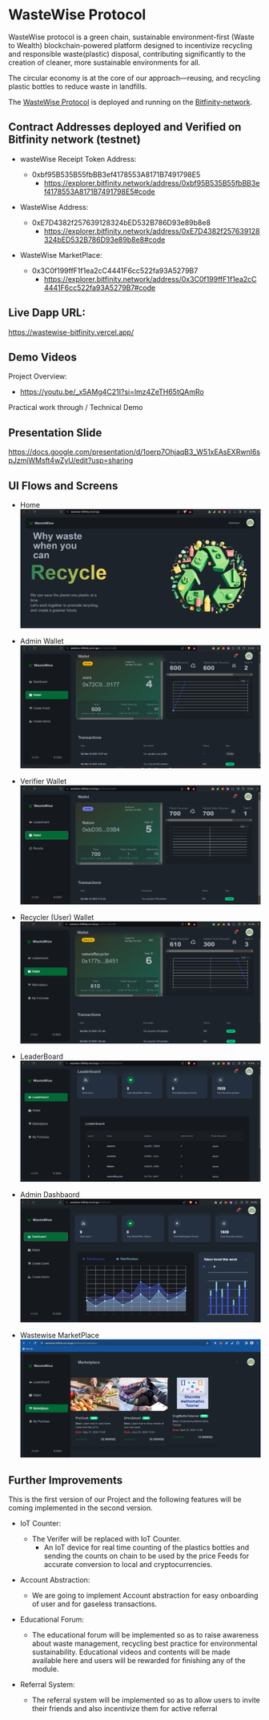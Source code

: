 # WasteWise Protocol 

WasteWise protocol is a green chain, sustainable environment-first (Waste to Wealth) blockchain-powered platform designed to incentivize recycling and responsible waste(plastic) disposal, contributing significantly to the creation of cleaner, more sustainable environments for all.

The circular economy is at the core of our approach—reusing, and recycling plastic bottles to reduce waste in landfills.

The [WasteWise Protocol](https://wastewise-bitfinity.vercel.app/) is deployed and running on the [Bitfinity-network](https://docs.bitfinity.network/). 

## Contract Addresses deployed and Verified on Bitfinity network (testnet)

- wasteWise Receipt Token Address:

  - 0xbf95B535B55fbBB3ef4178553A8171B7491798E5
    - https://explorer.bitfinity.network/address/0xbf95B535B55fbBB3ef4178553A8171B7491798E5#code

- WasteWise Address:

  - 0xE7D4382f257639128324bED532B786D93e89b8e8
    - https://explorer.bitfinity.network/address/0xE7D4382f257639128324bED532B786D93e89b8e8#code

- WasteWise MarketPlace:
  - 0x3C0f199ffF1f1ea2cC4441F6cc522fa93A5279B7
    - https://explorer.bitfinity.network/address/0x3C0f199ffF1f1ea2cC4441F6cc522fa93A5279B7#code

## Live Dapp URL:
https://wastewise-bitfinity.vercel.app/


## Demo Videos

Project Overview:
 - https://youtu.be/_x5AMg4C21I?si=lmz4ZeTH65tQAmRo

Practical work through / Technical Demo  

## Presentation Slide
https://docs.google.com/presentation/d/1oerp7OhjaqB3_W51xEAsEXRwnI6spJzmjWMsft4wZyU/edit?usp=sharing


## UI Flows and Screens

  - Home
![01](./images/01.png)


 - Admin Wallet
![05](./images/05.png)

  - Verifier Wallet
![04](./images/04.png)

  - Recycler (User) Wallet
![02](./images/02.png)

  - LeaderBoard
![03](./images/03.png)

  - Admin Dashbaord
![06](./images/06.png)

  - Wastewise MarketPlace
![07](./images/07.png)


## Further Improvements
This is the first version of our Project and the following features will be coming implemented in the second version.
- IoT Counter: 
  - The Verifer will be replaced with IoT Counter.
    - An IoT device for real time counting of the plastics bottles and sending the counts on chain to be used by the price Feeds for accurate conversion to local and cryptocurrencies.

- Account Abstraction: 
  - We are going to implement Account abstraction for easy onboarding of user and for gaseless transactions.

- Educational Forum: 
  - The educational forum will be implemented so as to raise awareness about waste management, recycling best practice for environmental sustainability. Educational videos and contents will be made available here and users will be rewarded for finishing any of the module.

- Referral System: 
  - The referral system will be implemented so as to allow users to invite their friends and also incentivize them for active referral



